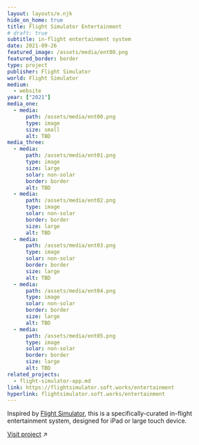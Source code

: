 ```yaml
---
layout: layouts/e.njk
hide_on_home: true
title: Flight Simulator Entertainment
# draft: true
subtitle: in-flight entertainment system
date: 2021-09-26
featured_image: /assets/media/ent00.png
featured_border: border
type: project
publisher: Flight Simulator
world: Flight Simulator
medium:
  - website
year: ["2021"]
media_one:
  - media:
      path: /assets/media/ent00.png
      type: image
      size: small
      alt: TBD
media_three:
  - media:
      path: /assets/media/ent01.png
      type: image
      size: large
      solar: non-solar
      border: border
      alt: TBD
  - media:
      path: /assets/media/ent02.png
      type: image
      solar: non-solar
      border: border
      size: large
      alt: TBD
  - media:
      path: /assets/media/ent03.png
      type: image
      solar: non-solar
      border: border
      size: large
      alt: TBD
  - media:
      path: /assets/media/ent04.png
      type: image
      solar: non-solar
      border: border
      size: large
      alt: TBD
  - media:
      path: /assets/media/ent05.png
      type: image
      solar: non-solar
      border: border
      size: large
      alt: TBD
related_projects:
  - flight-simulator-app.md
link: https://flightsimulator.soft.works/entertainment
hyperlink: flightsimulator.soft.works/entertainment
---
```


Inspired by <a href="/medium/world/flight-simulator">Flight Simulator</a>, this is a specifically-curated in-flight entertainment system, designed for iPad or large touch device.

<a href="https://flightsimulator.soft.works/entertainment" target="_blank">Visit project</a> ↗
